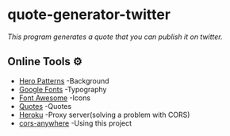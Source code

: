 # quote-generator-twitter
_This program generates a quote that you can publish it on twitter._
## Online Tools ⚙️
* [Hero Patterns](https://www.heropatterns.com/) -Background
* [Google Fonts](https://fonts.google.com/) -Typography
* [Font Awesome](https://fontawesome.com/icons?d=gallery&q=close&m=free) -Icons
* [Quotes](https://forismatic.com/en/api/) -Quotes
* [Heroku](https://dashboard.heroku.com/apps) -Proxy server(solving a problem with CORS)
* [cors-anywhere](https://github.com/Rob--W/cors-anywhere/) -Using this project
